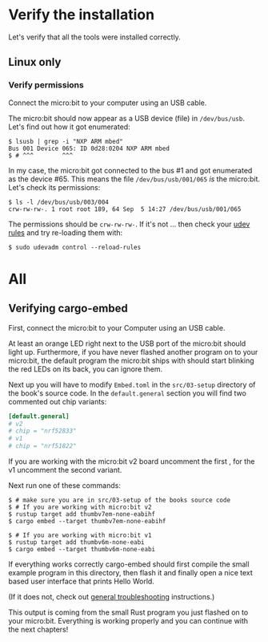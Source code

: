 # Verify the installation

Let's verify that all the tools were installed correctly.

## Linux only

### Verify permissions

Connect the micro:bit to your computer using an USB cable.

The micro:bit should now appear as a USB device (file) in `/dev/bus/usb`. Let's find out how it got
enumerated:

``` console
$ lsusb | grep -i "NXP ARM mbed"
Bus 001 Device 065: ID 0d28:0204 NXP ARM mbed
$ # ^^^        ^^^
```

In my case, the micro:bit got connected to the bus #1 and got enumerated as the device #65. This means the
file `/dev/bus/usb/001/065` *is* the micro:bit. Let's check its permissions:

``` console
$ ls -l /dev/bus/usb/003/004
crw-rw-rw-. 1 root root 189, 64 Sep  5 14:27 /dev/bus/usb/001/065
```

The permissions should be `crw-rw-rw-`. If it's not ... then check your [udev
rules] and try re-loading them with:

[udev rules]: linux.md#udev-rules

``` console
$ sudo udevadm control --reload-rules
```

# All

## Verifying cargo-embed
First, connect the micro:bit to your Computer using an USB cable.

At least an orange LED right next to the USB port of the micro:bit should light up.
Furthermore, if you have never flashed another program on to your micro:bit, the default
program the micro:bit ships with should start blinking the red LEDs on its back, you
can ignore them.

Next up you will have to modify `Embed.toml` in the `src/03-setup` directory of the
book's source code. In the `default.general` section you will find two commented out
chip variants:

```toml
[default.general]
# v2
# chip = "nrf52833"
# v1
# chip = "nrf51822"
```

If you are working with the micro:bit v2 board uncomment the first , for the v1
uncomment the second variant.

Next run one of these commands:

```
$ # make sure you are in src/03-setup of the books source code
$ # If you are working with micro:bit v2
$ rustup target add thumbv7em-none-eabihf
$ cargo embed --target thumbv7em-none-eabihf

$ # If you are working with micro:bit v1
$ rustup target add thumbv6m-none-eabi
$ cargo embed --target thumbv6m-none-eabi
```

If everything works correctly cargo-embed should first compile the small example program
in this directory, then flash it and finally open a nice text based user interface that
prints Hello World.

(If it does not, check out [general troubleshooting] instructions.)

[general troubleshooting]: ../appendix/1-general-troubleshooting/index.html

This output is coming from the small Rust program you just flashed on to your micro:bit.
Everything is working properly and you can continue with the next chapters!

